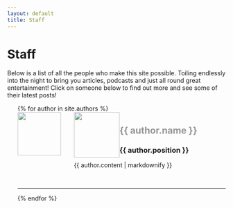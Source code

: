 ```yaml
---
layout: default
title: Staff
---
```

<h1>Staff</h1>
<p>Below is a list of all the people who make this site possible. Toiling endlessly into the night to bring you articles, podcasts and just all round great entertainment! Click on someone below to find out more and see some of their latest posts!</p>
<ul>
  {% for author in site.authors %}
    <br>
    <div class="avatar"><img src="{{ author.avatar }}" height="100px" style="float: left; margin-right:30px; margin-bottom:20px;"></div>
    <div class="avatarBG"><img src="{{ author.avatar }}" height="105px" style="float: left;"></div>
    <h2><a href="{{ author.url }}" style="text-decoration: none; color: #959494;">{{ author.name }}</a></h2>  
    <h3>{{ author.position }}</h3>
    <p>{{ author.content | markdownify }}</p>
    <br><hr>
  {% endfor %}
</ul>